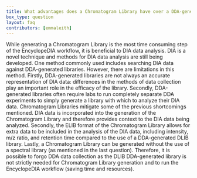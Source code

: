 ```yaml
---
title: What advantages does a Chromatogram Library have over a DDA-generated library or predicted spectral library?
box_type: question
layout: faq
contributors: [emmaleith]
---
```


While generating a Chromatogram Library is the most time consuming step of the EncyclopeDIA workflow, it is beneficial to DIA data analysis. DIA is a novel technique and methods for DIA data analysis are still being developed. One method commonly used includes searching DIA data against DDA-generated libraries. However, there are limitations in this method. Firstly, DDA-generated libraries are not always an accurate representation of DIA data: differences in the methods of data collection play an important role in the efficacy of the library. Secondly, DDA-generated libraries often require labs to run completely separate DDA experiments to simply generate a library with which to analyze their DIA data.
Chromatogram Libraries mitigate some of the previous shortcomings mentioned. DIA data is incorporated into the generation of the Chromatogram Library and therefore provides context to the DIA data being analyzed. Secondly, the ELIB format of the Chromatogram Library allows for extra data to be included in the analysis of the DIA data, including intensity, m/z ratio, and retention time compared to the use of a DDA-generated DLIB library. Lastly, a Chromatogram Library can be generated without the use of a spectral library (as mentioned in the last question). Therefore, it is possible to forgo DDA data collection as the DLIB DDA-generated library is not strictly needed for Chromatogram Library generation and to run the EncyclopeDIA workflow (saving time and resources).

